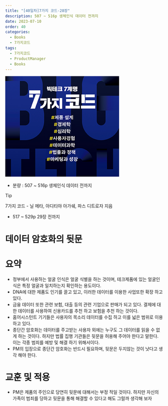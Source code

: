 ```yaml
---
title: "[40일차]7가지 코드-28장"
description: 507 ~ 516p 생체인식 데이터 전까지
date: 2023-07-10
order: 40
categories:
  - Books
  - 7가지코드
tags:
  - 7가지코드
  - ProductManager
  - Books
---
```

![표지](./7code_img/Untitled.png)
- 분량 : 507 ~ 516p 생체인식 데이터 전까지

>[!tip]
>7가지 코드 - 닐 메타, 아디티야 아가쉐, 파스 디트로자 지음

- 517 ~ 529p 29장 전까지

# 데이터 암호화의 뒷문

# 요약

- 정부에서 사용하는 얼굴 인식은 얼굴 식별을 하는 것이며, 테크제품에 있는 얼굴인식은 특정 얼굴과 일치하는지 확인하는 용도이다.
- DNA에 대한 제품도 인기를 끌고 있고, 이러한 데이터를 이용한 사업또한 확장 하고있다.
- 금융 데이터 또한 관련 보험, 대출 등의 관련 기업으로 판매가 되고 있다. 결제에 대한 데이터를 사용하여 신용카드를 추천 하고 보험을 추천 하는 것이다.
- 홈어시스턴트 기기들은 사용자의 목소리 데이터를 수집 하고 이를 넓은 범위로 이용 하고 있다.
- 종단간 암호화는 데이터를 주고받는 사용자 외에는 누구도 그 데이터를 읽을 수 없게 하는 것이다. 하지만 법률 집행 기관들은 뒷문을 허용해 주어야 한다고 말한다. 이는 각종 범죄를 예방 및 해결 하기 위해서이다.
- PM의 입장으로 종단간 암호화는 반드시 필요하며, 뒷문은 두지않는 것이 낫다고 생각 해야 한다.

# 교훈 및 적용

- PM은 제품의 주인으로 당연히 뒷문에 대해서는 부정 적일 것이다. 하지만 자신의 가족이 범죄를 당하고 뒷문을 통해 해결할 수 있다고 해도 그럴까 생각해 보자